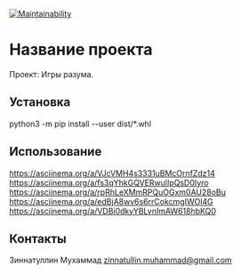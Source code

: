 [![Maintainability](https://api.codeclimate.com/v1/badges/9240e845c98c8612d202/maintainability)](https://codeclimate.com/github/MuhammadZinnatullin/python-project-49/maintainability)



# Название проекта

Проект: Игры разума.

## Установка

python3 -m pip install --user dist/*.whl

## Использование

https://asciinema.org/a/VJcVMH4s3331uBMcOrnfZdz14
https://asciinema.org/a/fs3qYhkGQVERwulIpQsD0Iyro
https://asciinema.org/a/rpRhLeXMmRPQuOGxm0AU28oBu
https://asciinema.org/a/edBjA8wv6s6rrCokcmgIWOl4G
https://asciinema.org/a/VDBi0dkyYBLvnImAW618hbKQ0

## Контакты

Зиннатуллин Мухаммад
zinnatullin.muhammad@gmail.com

